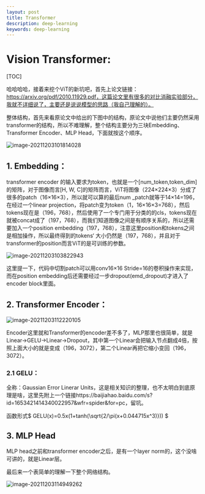 ```yaml
---
layout: post
title: Transformer
description: deep-learning
keywords: deep-learning
---
```


# Vision Transformer:

[TOC]

哈哈哈哈，接着来挖个ViT的新坑吧，首先上论文链接：https://arxiv.org/pdf/2010.11929.pdf，这篇论文里有很多的对比消融实验部分，我就不详细说了，主要还是说说模型的思路（我自己理解的）。

整体结构，首先来看原论文中给出的下图中的结构，原论文中说他们主要仍然采用transformer的结构，所以不难理解，整个结构主要分为三块Embedding、Transformer Encoder、MLP Head，下面就按这个顺序。

![image-20211203101814028](https://i.loli.net/2021/12/03/4C7sxgyfKlRSBP6.png)





## 1. Embedding：

transformer encoder 的输入要求为token，也就是一个[num_token,token_dim]的矩阵，对于图像而言[H, W, C]的矩阵而言，ViT将图像（224×224×3）分成了很多的patch（16×16×3），所以就可以算的最后num _patch就等于14×14=196，在经过一个linear projection，将patch变为token（1，16×16×3=768），然后tokens现在是（196，768），然后使用了一个专门用于分类的的cls，tokens现在就被concat成了（197，768），而我们知道图像之间是有顺序关系的，所以还需要加入一个position embedding（197，768），注意这里position和tokens之间是相加操作，所以最终得到的tokens‘ 大小仍然是（197，768），并且对于transformer的position而言ViT的是可训练的参数。

![image-20211203103822943](C:\Users\HP\AppData\Roaming\Typora\typora-user-images\image-20211203103822943.png)

这里提一下，代码中切割patch可以用conv16×16 Stride=16的卷积操作来实现，而在position embedding后还需要经过一步dropout(emd_dropout)才进入了encoder block里面。

## 2. Transformer Encoder：

![image-20211203112220105](C:\Users\HP\AppData\Roaming\Typora\typora-user-images\image-20211203112220105.png)

Encoder这里就和Transformer的encoder差不多了，MLP那里也很简单，就是Linear->GELU->Linear->Dropout，其中第一个Linear会把输入节点翻成4倍，按照上面大小的就是变成（196，3072），第二个Linear再把它缩小变回（196，3072）。

### 2.1 GELU：

全称：Gaussian Error Linerar Units，这是相关知识的整理，也不太明白到底原理是啥，这里先附上一个链接https://baijiahao.baidu.com/s?id=1653421414340022957&wfr=spider&for=pc，留坑。

函数形式$ GELU(x)=0.5x(1+tanh(\sqrt{2/\pi(x+0.044715x^3)})) $

## 3. MLP Head

MLP head之前和transformer encoder之后，是有一个layer norm的，这个没啥可讲的，就是Linear层。

最后来一个表简单的理解一下整个网络结构。

![image-20211203114949262](https://i.loli.net/2021/12/03/LgVdsojBCMHi7J3.png)
